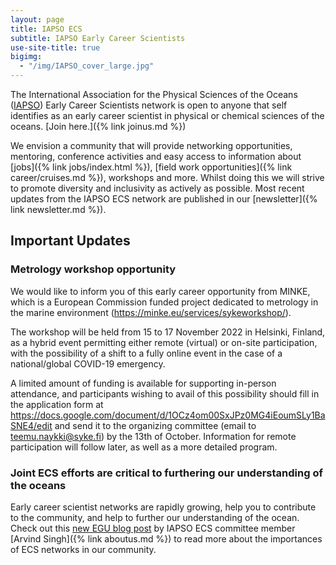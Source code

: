 ```yaml
---
layout: page
title: IAPSO ECS
subtitle: IAPSO Early Career Scientists
use-site-title: true
bigimg:
  - "/img/IAPSO_cover_large.jpg"
---
```


The International Association for the Physical Sciences of the Oceans ([IAPSO](http://iapso.iugg.org/)) Early Career Scientists network is open to anyone  that self identifies as an early career scientist in physical or chemical sciences of the oceans. [Join here.]({% link joinus.md %})

We envision a community that will provide networking opportunities, mentoring, conference activities and easy access to information about [jobs]({% link jobs/index.html %}), [field work opportunities]({% link career/cruises.md %}), workshops and more. Whilst doing this we will strive to promote diversity and inclusivity as actively as possible. Most recent updates from the IAPSO ECS network are published in our [newsletter]({% link newsletter.md %}).

## Important Updates

### Metrology workshop opportunity

We would like to inform you of this early career opportunity from MINKE, which is a European Commission funded project dedicated to metrology in the marine environment (https://minke.eu/services/sykeworkshop/).

The workshop will be held from 15 to 17 November 2022 in Helsinki, Finland, as a hybrid event permitting either remote (virtual) or on-site participation, with the possibility of a shift to a fully online event in the case of a national/global COVID-19 emergency.

A limited amount of funding is available for supporting in-person attendance, and participants wishing to avail of this possibility should fill in the application form at https://docs.google.com/document/d/1OCz4om00SxJPz0MG4iEoumSLy1BaSNE4/edit and send it to the organizing committee (email to teemu.naykki@syke.fi) by the 13th of October. Information for remote participation will follow later, as well as a more detailed program.

### Joint ECS efforts are critical to furthering our understanding of the oceans
Early career scientist networks are rapidly growing, help you to contribute to the community, and help to further our understanding of the ocean. Check out this [new EGU blog post](https://blogs.egu.eu/divisions/os/2021/06/25/ocean-networks-1/) by IAPSO ECS committee member [Arvind Singh]({% link aboutus.md %}) to read more about the importances of ECS networks in our community.
